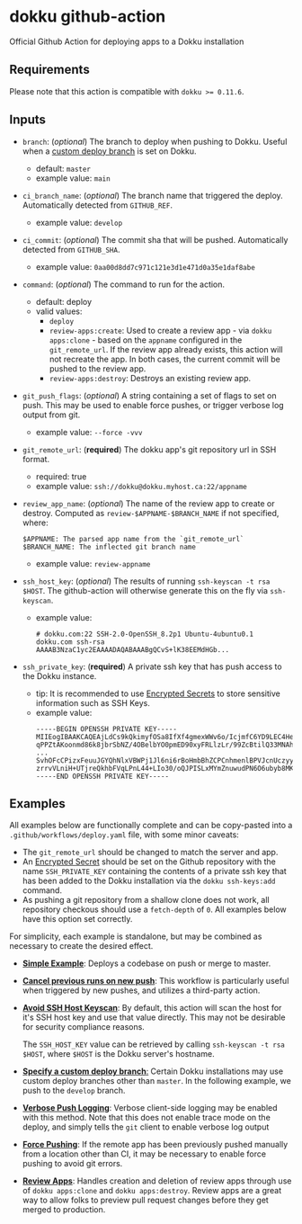 # dokku github-action

Official Github Action for deploying apps to a Dokku installation

## Requirements

Please note that this action is compatible with `dokku >= 0.11.6`.

## Inputs

- `branch`: (_optional_) The branch to deploy when pushing to Dokku. Useful when a [custom deploy branch](http://dokku.viewdocs.io/dokku/deployment/methods/git/#changing-the-deploy-branch) is set on Dokku.
  - default: `master`
  - example value: `main`

- `ci_branch_name`: (_optional_) The branch name that triggered the deploy. Automatically detected from `GITHUB_REF`.
  - example value: `develop`

- `ci_commit`: (_optional_) The commit sha that will be pushed. Automatically detected from `GITHUB_SHA`.
  - example value: `0aa00d8dd7c971c121e3d1e471d0a35e1daf8abe`

- `command`: (_optional_) The command to run for the action.
  - default: deploy
  - valid values:
    - `deploy`
    - `review-apps:create`: Used to create a review app - via `dokku apps:clone` - based on the `appname` configured in the `git_remote_url`. If the review app already exists, this action will not recreate the app. In both cases, the current commit will be pushed to the review app.
    - `review-apps:destroy`: Destroys an existing review app.

- `git_push_flags`: (_optional_) A string containing a set of flags to set on push. This may be used to enable force pushes, or trigger verbose log output from git.
  - example value: `--force -vvv`

- `git_remote_url`: (**required**) The dokku app's git repository url in SSH format.
  - required: true
  - example value: `ssh://dokku@dokku.myhost.ca:22/appname`

- `review_app_name`: (_optional_) The name of the review app to create or destroy. Computed as `review-$APPNAME-$BRANCH_NAME` if not specified, where:
  ```text
  $APPNAME: The parsed app name from the `git_remote_url`
  $BRANCH_NAME: The inflected git branch name
  ```
  - example value: `review-appname`

- `ssh_host_key`: (_optional_) The results of running `ssh-keyscan -t rsa $HOST`. The github-action will otherwise generate this on the fly via `ssh-keyscan`.
  - example value:
    ```text
    # dokku.com:22 SSH-2.0-OpenSSH_8.2p1 Ubuntu-4ubuntu0.1
    dokku.com ssh-rsa AAAAB3NzaC1yc2EAAAADAQABAAABgQCvS+lK38EEMdHGb...
    ```

- `ssh_private_key`: (**required**) A private ssh key that has push access to the Dokku instance.
  - tip: It is recommended to use [Encrypted Secrets](https://docs.github.com/en/free-pro-team@latest/actions/reference/encrypted-secrets) to store sensitive information such as SSH Keys.
  - example value:
    ```text
    -----BEGIN OPENSSH PRIVATE KEY-----
    MIIEogIBAAKCAQEAjLdCs9kQkimyfOSa8IfXf4gmexWWv6o/IcjmfC6YD9LEC4He
    qPPZtAKoonmd86k8jbrSbNZ/4OBelbYO0pmED90xyFRLlzLr/99ZcBtilQ33MNAh
    ...
    SvhOFcCPizxFeuuJGYQhNlxVBWPj1Jl6ni6rBoHmbBhZCPCnhmenlBPVJcnUczyy
    zrrvVLniH+UTjreQkhbFVqLPnL44+LIo30/oQJPISLxMYmZnuwudPN6O6ubyb8MK
    -----END OPENSSH PRIVATE KEY-----
    ```

## Examples

All examples below are functionally complete and can be copy-pasted into a `.github/workflows/deploy.yaml` file, with some minor caveats:

- The `git_remote_url` should be changed to match the server and app.
- An [Encrypted Secret](https://docs.github.com/en/free-pro-team@latest/actions/reference/encrypted-secrets) should be set on the Github repository with the name `SSH_PRIVATE_KEY` containing the contents of a private ssh key that has been added to the Dokku installation via the `dokku ssh-keys:add` command.
- As pushing a git repository from a shallow clone does not work, all repository checkous should use a `fetch-depth` of `0`. All examples below have this option set correctly.

For simplicity, each example is standalone, but may be combined as necessary to create the desired effect.

- [__Simple Example__](/example-workflows/simple.yml): Deploys a codebase on push or merge to master.
- [__Cancel previous runs on new push__](/example-workflows/cancel-previous-runs.yml): This workflow is particularly useful when triggered by new pushes, and utilizes a third-party action.
- [__Avoid SSH Host Keyscan__](/example-workflows/specify-ssh-host-key.yml): By default, this action will scan the host for it's SSH host key and use that value directly. This may not be desirable for security compliance reasons.

  The `SSH_HOST_KEY` value can be retrieved by calling `ssh-keyscan -t rsa $HOST`, where `$HOST` is the Dokku server's hostname.
- [__Specify a custom deploy branch__:](/example-workflows/custom-deploy-branch.yml) Certain Dokku installations may use custom deploy branches other than `master`. In the following example, we push to the `develop` branch.
- [__Verbose Push Logging__](/example-workflows/verbose-logging.yml): Verbose client-side logging may be enabled with this method. Note that this does not enable trace mode on the deploy, and simply tells the `git` client to enable verbose log output
- [__Force Pushing__](/example-workflows/force-push.yml): If the remote app has been previously pushed manually from a location other than CI, it may be necessary to enable force pushing to avoid git errors.
- [__Review Apps__](/example-workflows/review-app.yml): Handles creation and deletion of review apps through use of `dokku apps:clone` and `dokku apps:destroy`. Review apps are a great way to allow folks to preview pull request changes before they get merged to production.

